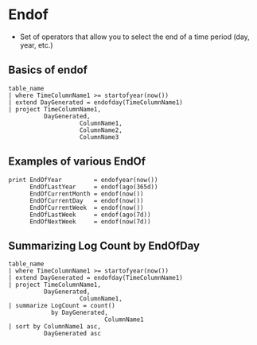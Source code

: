 # Endof

-  Set of operators that allow you to select the end of a time period (day, year, etc.)

## Basics of endof

```KQL
table_name
| where TimeColumnName1 >= startofyear(now())
| extend DayGenerated = endofday(TimeColumnName1)
| project TimeColumnName1,
          DayGenerated,
					ColumnName1,
					ColumnName2,
					ColumnName3
```
## Examples of various EndOf

```KQL
print EndOfYear         = endofyear(now())
      EndOfLastYear     = endof(ago(365d))
      EndOfCurrentMonth = endof(now())
      EndOfCurrentDay   = endof(now())
      EndOfCurrentWeek  = endof(now())
      EndOfLastWeek     = endof(ago(7d))
      EndOfNextWeek     = endof(now(7d))
```

## Summarizing Log Count by EndOfDay

```KQL
table_name
| where TimeColumnName1 >= startofyear(now())
| extend DayGenerated = endofday(TimeColumnName1)
| project TimeColumnName1,
          DayGenerated,
					ColumnName1,
| summarize LogCount = count()
            by DayGenerated,
						   ColumnName1
| sort by ColumnName1 asc,
          DayGenerated asc
```

